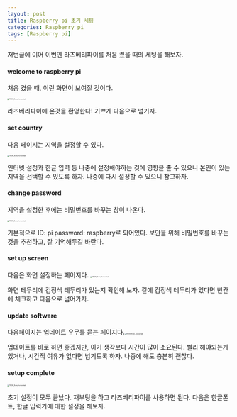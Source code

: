 ```yaml
---
layout: post
title: Raspberry pi 초기 세팅
categories: Raspberry pi
tags: [Raspberry pi]
---
```


저번글에 이어 이번엔 라즈베리파이를 처음 켰을 때의 세팅을 해보자.  

#### welcome to raspberry pi

처음 켰을 때, 이런 화면이 보여질 것이다. 

<img src="https://user-images.githubusercontent.com/68053199/139682369-34f72f1c-cd14-4144-ab8d-f722b4c69b55.png" alt="11726_Even_horizontal" style="zoom:25%;" />

라즈베리파이에 온것을 환영한다! 기쁘게 다음으로 넘기자. 

#### set country

다음 페이지는 지역을 설정할 수 있다.   

<img src="https://user-images.githubusercontent.com/68053199/139682915-7395dcc6-8eb3-40bf-a1f3-69102c30dd49.png" alt="11726_Even_horizontal" style="zoom:25%;" />

인터넷 설정과 한글 입력 등 나중에 설정해야하는 것에 영향을 줄 수 있으니 본인이 있는 지역을 선택할 수 있도록 하자. 나중에 다시 설정할 수 있으니 참고하자.

#### change password

지역을 설정한 후에는 비밀번호를 바꾸는 창이 나온다. 

<img src="https://user-images.githubusercontent.com/68053199/139683101-709914db-bf87-460e-9747-8213f0958be6.png" alt="11726_Even_horizontal" style="zoom:25%;" />

기본적으로 ID: pi  password: raspberry로 되어있다. 보안을 위해 비밀번호를 바꾸는 것을 추천하고, 잘 기억해두길 바란다.

#### set up screen

다음은 화면 설정하는 페이지다. <img src="https://user-images.githubusercontent.com/68053199/139683364-73a93392-d465-4592-92e7-2756273b2a4b.png" alt="11726_Even_horizontal" style="zoom:25%;" />

화면 테두리에 검정색 테두리가 있는지 확인해 보자. 겉에 검정색 테두리가 있다면 빈칸에 체크하고 다음으로 넘어가자.

#### update software

다음페이지는 업데이트 유무를 묻는 페이지다.<img src="https://user-images.githubusercontent.com/68053199/139683624-c8a7104b-0774-483f-8f94-cf0524e3f9af.png" alt="11726_Even_horizontal" style="zoom:25%;" />

업데이트를 바로 하면 좋겠지만, 이거 생각보다 시간이 많이 소요된다. 빨리 해야되는게 있거나, 시간적 여유가 없다면 넘기도록 하자. 나중에 해도 충분히 괜찮다.

#### setup complete

<img src="https://user-images.githubusercontent.com/68053199/139683795-80f0baee-579d-4596-944e-208bab71fa14.png" alt="11726_Even_horizontal" style="zoom:25%;" />

초기 설정이 모두 끝났다. 재부팅을 하고 라즈베리파이를 사용하면 된다. 다음은 한글폰트, 한글 입력기에 대한 설정을 해보자.